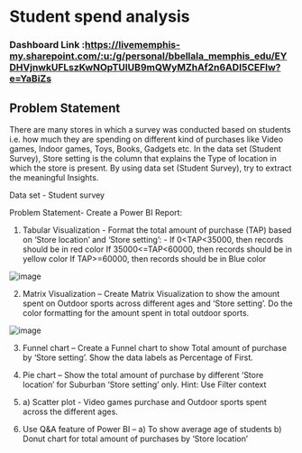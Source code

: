

# Student spend analysis

### Dashboard Link :https://livememphis-my.sharepoint.com/:u:/g/personal/bbellala_memphis_edu/EYDHVjnwkUFLszKwNOpTUIUB9mQWyMZhAf2n6ADI5CEFIw?e=YaBiZs

## Problem Statement

There are many stores in which a survey was conducted 
based on students i.e. 
how much they are spending on different kind of purchases 
like Video games, Indoor games, Toys, 
Books, Gadgets etc. In the data set (Student Survey), Store 
setting is the column that explains the Type 
of location in which the store is present. By using data set 
(Student Survey), try to extract the 
meaningful Insights. 
 
Data set - Student survey 
 
Problem Statement- Create a Power BI Report: 
 
1. Tabular Visualization - Format the total amount of 
purchase (TAP) based on ‘Store location’ and ‘Store 
setting’: - 
 If 0<TAP<35000, then records should be in red color 
 If 35000<=TAP<60000, then records should be in yellow 
color 
 If TAP>=60000, then records should be in Blue color 

![image](https://github.com/user-attachments/assets/05490906-aef8-4309-9e28-b3773a0c588b)
 
2. Matrix Visualization – Create Matrix Visualization to show 
the amount spent on Outdoor sports across 
different ages and ‘Store setting’. Do the color formatting for 
the amount spent in total outdoor sports. 


![image](https://github.com/user-attachments/assets/47eaf5e8-4aef-4e1c-8d12-033ef26249a1)

3. Funnel chart – Create a Funnel chart to show Total amount 
of purchase by ‘Store setting’. Show the 
data labels as Percentage of First. 

4. Pie chart – Show the total amount of purchase by different 
‘Store location’ for Suburban ‘Store setting’ 
only. Hint: Use Filter context 
 
5. a) Scatter plot - Video games purchase and Outdoor sports 
spent across the different ages. 
 
6. Use Q&A feature of Power BI – 
a) To show average age of students 
b) Donut chart for total amount of purchases by ‘Store 
location’



